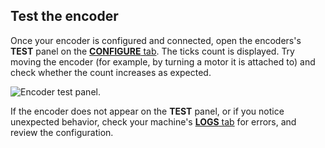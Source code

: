 ## Test the encoder

Once your encoder is configured and connected, open the encoders's **TEST** panel on the [**CONFIGURE** tab](/configure/).
The ticks count is displayed.
Try moving the encoder (for example, by turning a motor it is attached to) and check whether the count increases as expected.

![Encoder test panel.](/components/encoder/control.png)

If the encoder does not appear on the **TEST** panel, or if you notice unexpected behavior, check your machine's [**LOGS** tab](/cloud/machines/#logs) for errors, and review the configuration.
